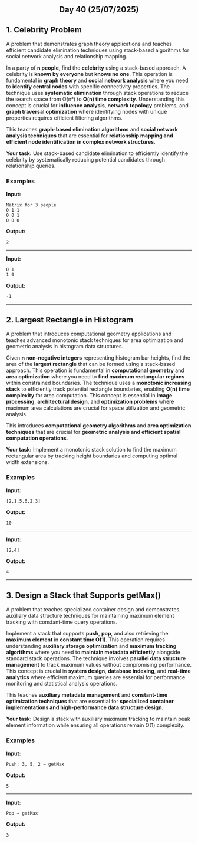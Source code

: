 <h2 align="center">Day 40 (25/07/2025)</h2>

## 1. Celebrity Problem
A problem that demonstrates graph theory applications and teaches efficient candidate elimination techniques using stack-based algorithms for social network analysis and relationship mapping.

In a party of **n people**, find the **celebrity** using a stack-based approach. A celebrity is **known by everyone** but **knows no one**. This operation is fundamental in **graph theory** and **social network analysis** where you need to **identify central nodes** with specific connectivity properties. The technique uses **systematic elimination** through stack operations to reduce the search space from O(n²) to **O(n) time complexity**. Understanding this concept is crucial for **influence analysis**, **network topology** problems, and **graph traversal optimization** where identifying nodes with unique properties requires efficient filtering algorithms.

This teaches **graph-based elimination algorithms** and **social network analysis techniques** that are essential for **relationship mapping and efficient node identification in complex network structures**.

**Your task:** Use stack-based candidate elimination to efficiently identify the celebrity by systematically reducing potential candidates through relationship queries.

### Examples

**Input:**
```
Matrix for 3 people
0 1 1
0 0 1
0 0 0
```
**Output:**
```
2
```

---

**Input:**
```
0 1
1 0
```
**Output:**
```
-1
```

---

## 2. Largest Rectangle in Histogram
A problem that introduces computational geometry applications and teaches advanced monotonic stack techniques for area optimization and geometric analysis in histogram data structures.

Given **n non-negative integers** representing histogram bar heights, find the area of the **largest rectangle** that can be formed using a stack-based approach. This operation is fundamental in **computational geometry** and **area optimization** where you need to **find maximum rectangular regions** within constrained boundaries. The technique uses a **monotonic increasing stack** to efficiently track potential rectangle boundaries, enabling **O(n) time complexity** for area computation. This concept is essential in **image processing**, **architectural design**, and **optimization problems** where maximum area calculations are crucial for space utilization and geometric analysis.

This introduces **computational geometry algorithms** and **area optimization techniques** that are crucial for **geometric analysis and efficient spatial computation operations**.

**Your task:** Implement a monotonic stack solution to find the maximum rectangular area by tracking height boundaries and computing optimal width extensions.

### Examples

**Input:**
```
[2,1,5,6,2,3]
```
**Output:**
```
10
```

---

**Input:**
```
[2,4]
```
**Output:**
```
4
```

---

## 3. Design a Stack that Supports getMax()
A problem that teaches specialized container design and demonstrates auxiliary data structure techniques for maintaining maximum element tracking with constant-time query operations.

Implement a stack that supports **push**, **pop**, and also retrieving the **maximum element** in **constant time O(1)**. This operation requires understanding **auxiliary storage optimization** and **maximum tracking algorithms** where you need to **maintain metadata efficiently** alongside standard stack operations. The technique involves **parallel data structure management** to track maximum values without compromising performance. This concept is crucial in **system design**, **database indexing**, and **real-time analytics** where efficient maximum queries are essential for performance monitoring and statistical analysis operations.

This teaches **auxiliary metadata management** and **constant-time optimization techniques** that are essential for **specialized container implementations and high-performance data structure design**.

**Your task:** Design a stack with auxiliary maximum tracking to maintain peak element information while ensuring all operations remain O(1) complexity.

### Examples

**Input:**
```
Push: 3, 5, 2 → getMax
```
**Output:**
```
5
```

---

**Input:**
```
Pop → getMax
```
**Output:**
```
3
```
